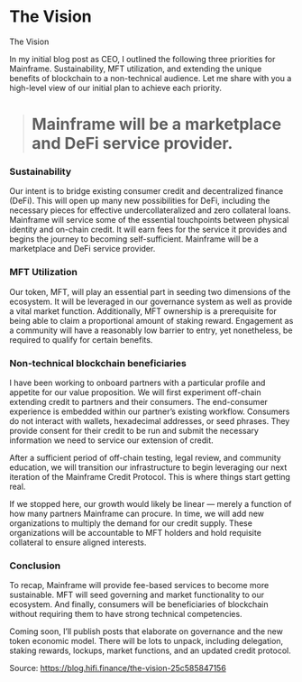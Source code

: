 
# The Vision

The Vision

In my initial blog post as CEO, I outlined the following three priorities for Mainframe. Sustainability, MFT utilization, and extending the unique benefits of blockchain to a non-technical audience. Let me share with you a high-level view of our initial plan to achieve each priority.
> # Mainframe will be a marketplace and DeFi service provider.

### Sustainability

Our intent is to bridge existing consumer credit and decentralized finance (DeFi). This will open up many new possibilities for DeFi, including the necessary pieces for effective undercollateralized and zero collateral loans. Mainframe will service some of the essential touchpoints between physical identity and on-chain credit. It will earn fees for the service it provides and begins the journey to becoming self-sufficient. Mainframe will be a marketplace and DeFi service provider.

### MFT Utilization

Our token, MFT, will play an essential part in seeding two dimensions of the ecosystem. It will be leveraged in our governance system as well as provide a vital market function. Additionally, MFT ownership is a prerequisite for being able to claim a proportional amount of staking reward. Engagement as a community will have a reasonably low barrier to entry, yet nonetheless, be required to qualify for certain benefits.

### Non-technical blockchain beneficiaries

I have been working to onboard partners with a particular profile and appetite for our value proposition. We will first experiment off-chain extending credit to partners and their consumers. The end-consumer experience is embedded within our partner’s existing workflow. Consumers do not interact with wallets, hexadecimal addresses, or seed phrases. They provide consent for their credit to be run and submit the necessary information we need to service our extension of credit.

After a sufficient period of off-chain testing, legal review, and community education, we will transition our infrastructure to begin leveraging our next iteration of the Mainframe Credit Protocol. This is where things start getting real.

If we stopped here, our growth would likely be linear — merely a function of how many partners Mainframe can procure. In time, we will add new organizations to multiply the demand for our credit supply. These organizations will be accountable to MFT holders and hold requisite collateral to ensure aligned interests.

### Conclusion

To recap, Mainframe will provide fee-based services to become more sustainable. MFT will seed governing and market functionality to our ecosystem. And finally, consumers will be beneficiaries of blockchain without requiring them to have strong technical competencies.

Coming soon, I’ll publish posts that elaborate on governance and the new token economic model. There will be lots to unpack, including delegation, staking rewards, lockups, market functions, and an updated credit protocol.


Source: https://blog.hifi.finance/the-vision-25c585847156
